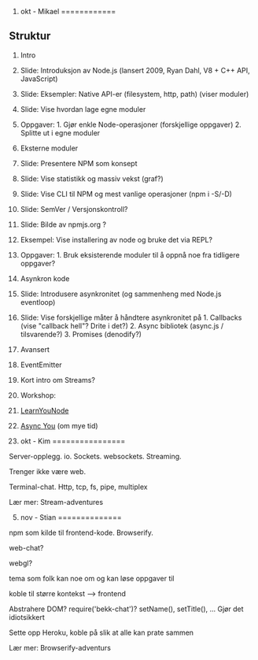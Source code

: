 1. okt - Mikael
============

## Struktur

1. Intro
  1. Slide: Introduksjon av Node.js (lansert 2009, Ryan Dahl, V8 + C++ API, JavaScript)
  2. Slide: Eksempler: Native API-er (filesystem, http, path) (viser moduler)
  3. Slide: Vise hvordan lage egne moduler
  4. Oppgaver:
    1. Gjør enkle Node-operasjoner (forskjellige oppgaver)
    2. Splitte ut i egne moduler
2. Eksterne moduler
  1. Slide: Presentere NPM som konsept
  2. Slide: Vise statistikk og massiv vekst (graf?)
  3. Slide: Vise CLI til NPM og mest vanlige operasjoner (npm i -S/-D)
  4. Slide: SemVer / Versjonskontroll?
  5. Slide: Bilde av npmjs.org ?
  6. Eksempel: Vise installering av node og bruke det via REPL?
  5. Oppgaver:
    1. Bruk eksisterende moduler til å oppnå noe fra tidligere oppgaver?
3. Asynkron kode
  1. Slide: Introdusere asynkronitet (og sammenheng med Node.js eventloop)
  2. Slide: Vise forskjellige måter å håndtere asynkronitet på
    1. Callbacks (vise "callback hell"? Drite i det?)
    2. Async bibliotek (async.js / tilsvarende?)
    3. Promises (denodify?)
4. Avansert
  1. EventEmitter
  2. Kort intro om Streams?
5. Workshop:
  1. [LearnYouNode](https://github.com/rvagg/learnyounode)
  2. [Async You](https://github.com/bulkan/async-you) (om mye tid)

22. okt - Kim
================

Server-opplegg. io. Sockets. websockets. Streaming.

Trenger ikke være web.

Terminal-chat. Http, tcp, fs, pipe, multiplex

Lær mer: Stream-adventures

5. nov - Stian
==============

npm som kilde til frontend-kode. Browserify.

web-chat?

webgl?

tema som folk kan noe om og kan løse oppgaver til

koble til større kontekst --> frontend

Abstrahere DOM? require('bekk-chat')? setName(), setTitle(), ... Gjør det idiotsikkert

Sette opp Heroku, koble på slik at alle kan prate sammen

Lær mer: Browserify-adventurs
